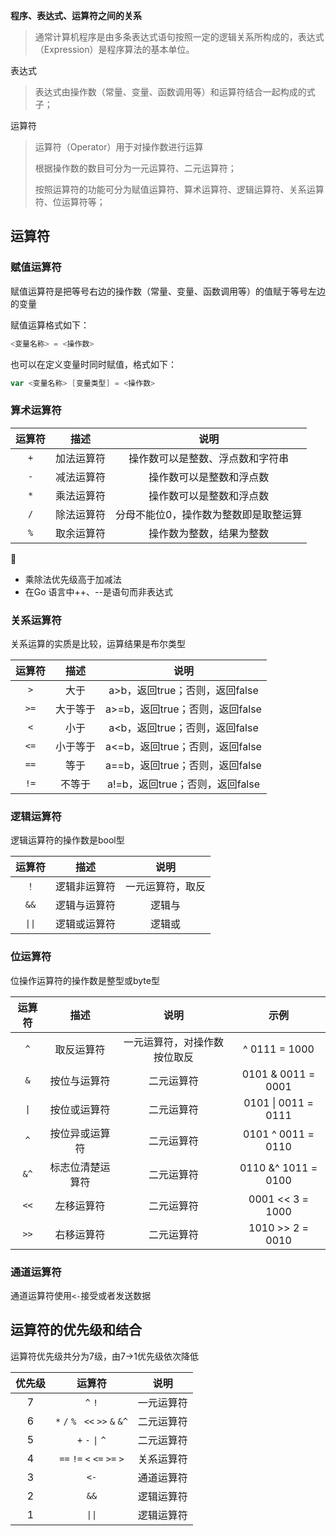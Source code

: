 **程序、表达式、运算符之间的关系**

> 通常计算机程序是由多条表达式语句按照一定的逻辑关系所构成的，表达式（Expression）是程序算法的基本单位。

表达式

> 表达式由操作数（常量、变量、函数调用等）和运算符结合一起构成的式子；

运算符

> 运算符（Operator）用于对操作数进行运算
>
> 根据操作数的数目可分为一元运算符、二元运算符；
>
> 按照运算符的功能可分为赋值运算符、算术运算符、逻辑运算符、关系运算符、位运算符等；

## 运算符

### 赋值运算符

赋值运算符是把等号右边的操作数（常量、变量、函数调用等）的值赋于等号左边的变量

赋值运算格式如下：

```go
<变量名称> = <操作数>
```

也可以在定义变量时同时赋值，格式如下：

```go
var <变量名称> [变量类型] = <操作数>
```

### 算术运算符

| 运算符 |    描述    |                 说明                  |
| :----: | :--------: | :-----------------------------------: |
|  `+`   | 加法运算符 |   操作数可以是整数、浮点数和字符串    |
|  `-`   | 减法运算符 |       操作数可以是整数和浮点数        |
|  `*`   | 乘法运算符 |       操作数可以是整数和浮点数        |
|  `/`   | 除法运算符 | 分母不能位0，操作数为整数即是取整运算 |
|  `%`   | 取余运算符 |       操作数为整数，结果为整数        |

👣

- 乘除法优先级高于加减法
- 在Go 语言中++、--是语句而非表达式

### 关系运算符

关系运算的实质是比较，运算结果是布尔类型

| 运算符 |   描述   |              说明               |
| :----: | :------: | :-----------------------------: |
|  `>`   |   大于   | a>b，返回true；否则，返回false  |
|  `>=`  | 大于等于 | a>=b，返回true；否则，返回false |
|  `<`   |   小于   | a<b，返回true；否则，返回false  |
|  `<=`  | 小于等于 | a<=b，返回true；否则，返回false |
|  `==`  |   等于   | a==b，返回true；否则，返回false |
|  `!=`  |  不等于  | a!=b，返回true；否则，返回false |

### 逻辑运算符

逻辑运算符的操作数是bool型

| 运算符 |     描述     |       说明       |
| :----: | :----------: | :--------------: |
|  `！`  | 逻辑非运算符 | 一元运算符，取反 |
|  `&&`  | 逻辑与运算符 |      逻辑与      |
| `\|\|` | 逻辑或运算符 |      逻辑或      |

### 位运算符

位操作运算符的操作数是整型或byte型

| 运算符 |       描述       |             说明             |        示例         |
| :----: | :--------------: | :--------------------------: | :-----------------: |
|  `^`   |    取反运算符    | 一元运算符，对操作数按位取反 |    ^ 0111 = 1000    |
|  `&`   |   按位与运算符   |          二元运算符          | 0101 & 0011 = 0001  |
|  `\|`  |   按位或运算符   |          二元运算符          | 0101 \| 0011 = 0111 |
|  `^`   |  按位异或运算符  |          二元运算符          | 0101 ^ 0011 = 0110  |
|  `&^`  | 标志位清楚运算符 |          二元运算符          | 0110 &^ 1011 = 0100 |
|  `<<`  |    左移运算符    |          二元运算符          |  0001 << 3 = 1000   |
|  `>>`  |    右移运算符    |          二元运算符          |  1010 >> 2 = 0010   |

### 通道运算符

通道运算符使用`<-`接受或者发送数据

## 运算符的优先级和结合

运算符优先级共分为7级，由7->1优先级依次降低

| 优先级 |             运算符              |    说明    |
| :----: | :-----------------------------: | :--------: |
|   7    |             `^` `!`             | 一元运算符 |
|   6    | `*` `/` `% ` `<<` `>>` `&` `&^` | 二元运算符 |
|   5    |        `+` `-` `\|` `^`         | 二元运算符 |
|   4    |   `==` `!=` `<` `<=` `>=` `>`   | 关系运算符 |
|   3    |              `<-`               | 通道运算符 |
|   2    |              `&&`               | 逻辑运算符 |
|   1    |             `\|\|`              | 逻辑运算符 |

